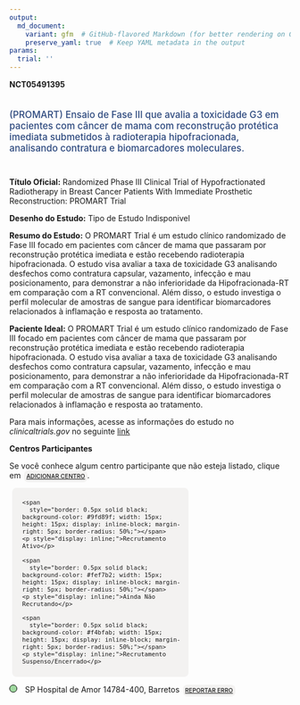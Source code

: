 ```yaml
---
output: 
  md_document:
    variant: gfm  # GitHub-flavored Markdown (for better rendering on GitHub)
    preserve_yaml: true  # Keep YAML metadata in the output
params:
  trial: ''
---
```


**NCT05491395**

<div style="padding: 5px 5px 5px 0px; font-size: 1.20em; font-weight: 500; color: #2E4A7F; text-align: left; margin-bottom: 20px">

(PROMART) Ensaio de Fase III que avalia a toxicidade G3 em pacientes com
câncer de mama com reconstrução protética imediata submetidos à
radioterapia hipofracionada, analisando contratura e biomarcadores
moleculares.

</div>

**Título Oficial:** Randomized Phase III Clinical Trial of
Hypofractionated Radiotherapy in Breast Cancer Patients With Immediate
Prosthetic Reconstruction: PROMART Trial

**Desenho do Estudo:** Tipo de Estudo Indisponivel

**Resumo do Estudo:** O PROMART Trial é um estudo clínico randomizado de
Fase III focado em pacientes com câncer de mama que passaram por
reconstrução protética imediata e estão recebendo radioterapia
hipofracionada. O estudo visa avaliar a taxa de toxicidade G3 analisando
desfechos como contratura capsular, vazamento, infecção e mau
posicionamento, para demonstrar a não inferioridade da Hipofracionada-RT
em comparação com a RT convencional. Além disso, o estudo investiga o
perfil molecular de amostras de sangue para identificar biomarcadores
relacionados à inflamação e resposta ao tratamento.

**Paciente Ideal:** O PROMART Trial é um estudo clínico randomizado de
Fase III focado em pacientes com câncer de mama que passaram por
reconstrução protética imediata e estão recebendo radioterapia
hipofracionada. O estudo visa avaliar a taxa de toxicidade G3 analisando
desfechos como contratura capsular, vazamento, infecção e mau
posicionamento, para demonstrar a não inferioridade da Hipofracionada-RT
em comparação com a RT convencional. Além disso, o estudo investiga o
perfil molecular de amostras de sangue para identificar biomarcadores
relacionados à inflamação e resposta ao tratamento.

Para mais informações, acesse as informações do estudo no
*clinicaltrials.gov* no seguinte
[link](https://clinicaltrials.gov/ct2/show/NCT05491395)

**Centros Participantes**

Se você conhece algum centro participante que não esteja listado, clique
em
<span style="color: #2E4A7F; margin-left: 2px; padding: 4px; background-color: #f3f2f1; border-radius: 8px; font-weight: 500; font-size: 0.75em"><a
href="https://flazar.shinyapps.io/formsapp?study_nct_id=NCT05491395&amp;location_id=N%2FA&amp;location_full_name=N%2FA&amp;form_type=Adicionar%20Centro"
target="_blank">ADICIONAR CENTRO</a></span>.

<div style="margin-bottom: 8px; margin-left: 5px; padding: 8px; max-width: 300px; background-color: #f3f2f1; border-radius: 8px; font-size: 0.9em">

<div style="margin-left: 10px;">

    <span 
      style="border: 0.5px solid black; background-color: #9fd89f; width: 15px; height: 15px; display: inline-block; margin-right: 5px; border-radius: 50%;"></span>
    <p style="display: inline;">Recrutamento Ativo</p>

</div>

<div style="margin-left: 10px;">

    <span 
      style="border: 0.5px solid black; background-color: #fef7b2; width: 15px; height: 15px; display: inline-block; margin-right: 5px; border-radius: 50%;"></span>
    <p style="display: inline;">Ainda Não Recrutando</p>

</div>

<div style="margin-left: 10px;">

    <span 
      style="border: 0.5px solid black; background-color: #f4bfab; width: 15px; height: 15px; display: inline-block; margin-right: 5px; border-radius: 50%;"></span>
    <p style="display: inline;">Recrutamento Suspenso/Encerrado</p>

</div>

</div>

<span style="border: 0.5px solid black; display: inline-block; width: 12px; height: 12px; border-radius: 50%; margin-right: 10px; padding-bottom: 0px; background-color: #9fd89f;"></span>
SP Hospital de Amor 14784-400, Barretos
<span style="color: #2E4A7F; margin-left: 2px; padding: 4px; background-color: #f3f2f1; border-radius: 8px; font-weight: 500; font-size: 0.75em"><a
href="https://flazar.shinyapps.io/formsapp?study_nct_id=NCT05491395&amp;location_id=RADIATIONONCOLOGYDEPARTMENTBARRETOSSAOPAULO14784400BRAZIL&amp;location_full_name=Hospital%20de%20Amor%2C%2014784-400%2C%20Barretos&amp;form_type=Reportar%20Erro"
target="_blank">REPORTAR ERRO</a></span>
